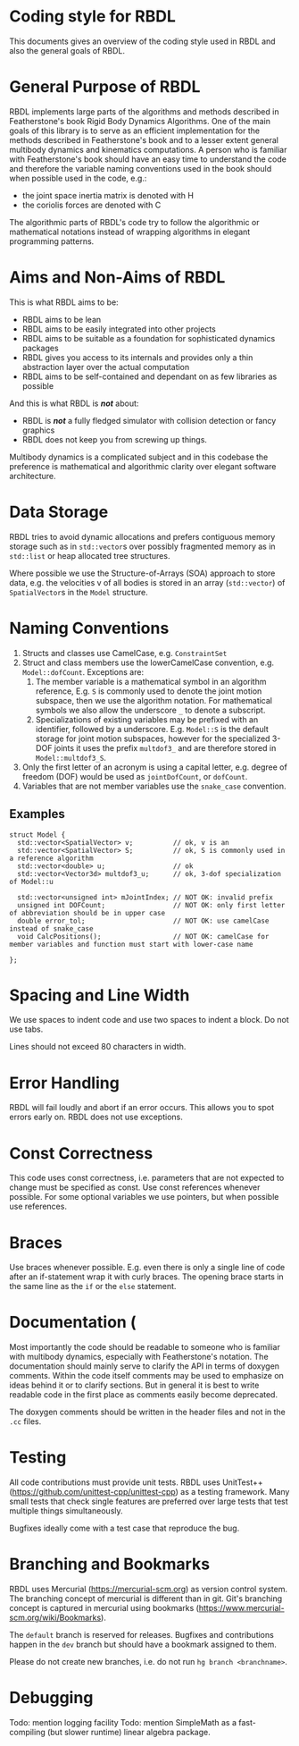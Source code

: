 # Coding style for RBDL

This documents gives an overview of the coding style used in RBDL and also
the general goals of RBDL.

# General Purpose of RBDL

RBDL implements large parts of the algorithms and methods described in
Featherstone's book Rigid Body Dynamics Algorithms. One of the main goals
of this library is to serve as an efficient implementation for the methods
described in Featherstone's book and to a lesser extent general multibody
dynamics and kinematics computations. A person who is familiar with
Featherstone's book should have an easy time to understand the code and
therefore the variable naming conventions used in the book should when
possible used in the code, e.g.: 

 - the joint space inertia matrix is denoted with H
 - the coriolis forces are denoted with C

The algorithmic parts of RBDL's code try to follow the algorithmic or
mathematical notations instead of wrapping algorithms in elegant
programming patterns.

# Aims and Non-Aims of RBDL

This is what RBDL aims to be:

* RBDL aims to be lean 
* RBDL aims to be easily integrated into other projects
* RBDL aims to be suitable as a foundation for sophisticated dynamics packages
* RBDL gives you access to its internals and provides only a thin abstraction layer over the actual computation
* RBDL aims to be self-contained and dependant on as few libraries as possible

And this is what RBDL is ***not*** about:

* RBDL is ***not*** a fully fledged simulator with collision detection or fancy graphics
* RBDL does not keep you from screwing up things.

Multibody dynamics is a complicated subject and in this codebase the
preference is mathematical and algorithmic clarity over elegant software
architecture.

# Data Storage

RBDL tries to avoid dynamic allocations and prefers contiguous memory
storage such as in ```std::vector```s over possibly fragmented memory as in
```std::list``` or heap allocated tree structures.

Where possible we use the Structure-of-Arrays (SOA) approach to store data,
e.g. the velocities v of all bodies is stored in an array (```std::vector```)
of ```SpatialVector```s in the ```Model``` structure.

# Naming Conventions

1. Structs and classes use CamelCase, e.g. ```ConstraintSet```
2. Struct and class members use the lowerCamelCase convention, e.g.
  ```Model::dofCount```.
  Exceptions are:
    1. The member variable is a mathematical symbol in an
    algorithm reference, E.g. ```S``` is commonly used to denote the joint
    motion subspace, then we use the algorithm notation. For mathematical
    symbols we also allow the underscore ```_``` to denote a subscript.
    2. Specializations of existing variables may be prefixed with an identifier,
    followed by a underscore. E.g. ```Model::S``` is the default storage for
    joint motion subspaces, however for the specialized 3-DOF joints it uses
    the prefix ```multdof3_``` and are therefore stored in
    ```Model::multdof3_S```.
3. Only the first letter of an acronym is using a capital letter, e.g.
  degree of freedom (DOF) would be used as ```jointDofCount```, or
  ```dofCount```.
4. Variables that are not member variables use the ```snake_case``` convention.

## Examples

    struct Model {
      std::vector<SpatialVector> v;          // ok, v is an  
      std::vector<SpatialVector> S;          // ok, S is commonly used in a reference algorithm
      std::vector<double> u;                 // ok
      std::vector<Vector3d> multdof3_u;      // ok, 3-dof specialization of Model::u

      std::vector<unsigned int> mJointIndex; // NOT OK: invalid prefix
      unsigned int DOFCount;                 // NOT OK: only first letter of abbreviation should be in upper case
      double error_tol;                      // NOT OK: use camelCase instead of snake_case
      void CalcPositions();                  // NOT OK: camelCase for member variables and function must start with lower-case name

    };

# Spacing and Line Width

We use spaces to indent code and use two spaces to indent a block. Do not
use tabs.

Lines should not exceed 80 characters in width.

# Error Handling

RBDL will fail loudly and abort if an error occurs. This allows you to spot
errors early on. RBDL does not use exceptions.

# Const Correctness

This code uses const correctness, i.e. parameters that are not expected to
change must be specified as const. Use const references whenever possible.
For some optional variables we use pointers, but when possible use
references.

# Braces

Use braces whenever possible. E.g. even there is only a single line of code
after an if-statement wrap it with curly braces. The opening brace starts
in the same line as the ```if``` or the ```else``` statement.

# Documentation (

Most importantly the code should be readable to someone who is familiar
with multibody dynamics, especially with Featherstone's notation. The
documentation should mainly serve to clarify the API in terms of doxygen
comments. Within the code itself comments may be used to emphasize on ideas
behind it or to clarify sections. But in general it is best to write
readable code in the first place as comments easily become deprecated.

The doxygen comments should be written in the header files and not in the
```.cc``` files.

# Testing

All code contributions must provide unit tests. RBDL uses UnitTest++
(https://github.com/unittest-cpp/unittest-cpp) as a testing framework. Many
small tests that check single features are preferred over large tests that
test multiple things simultaneously.

Bugfixes ideally come with a test case that reproduce the bug.

# Branching and Bookmarks

RBDL uses Mercurial (https://mercurial-scm.org) as version control system.
The branching concept of mercurial is different than in git. Git's
branching concept is captured in mercurial using bookmarks
(https://www.mercurial-scm.org/wiki/Bookmarks).

The ```default``` branch is reserved for releases. Bugfixes and
contributions happen in the ```dev``` branch but should have a bookmark
assigned to them.

Please do not create new branches, i.e. do not run ```hg branch
<branchname>```.

# Debugging

Todo: mention logging facility
Todo: mention SimpleMath as a fast-compiling (but slower runtime) linear
algebra package.
